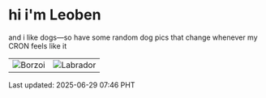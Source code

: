 # hi i'm Leoben

and i like dogs—so have some random dog pics that change whenever my CRON feels like it

|  |  |
|--------|----------|
| ![Borzoi](https://random-dog-vercel.vercel.app/api/random-borzoi?v=1751154409) | ![Labrador](https://random-dog-vercel.vercel.app/api/random-labrador?v=1751154409) |

Last updated: 2025-06-29 07:46 PHT
